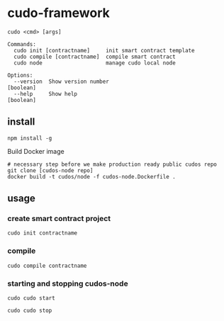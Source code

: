 # cudo-framework

```
cudo <cmd> [args]

Commands:
  cudo init [contractname]     init smart contract template
  cudo compile [contractname]  compile smart contract
  cudo node                    manage cudo local node

Options:
  --version  Show version number                                       [boolean]
  --help     Show help                                                 [boolean]
```

## install
```
npm install -g
```
Build Docker image
```
# necessary step before we make production ready public cudos repo
git clone [cudos-node repo]
docker build -t cudos/node -f cudos-node.Dockerfile .
```

## usage
### create smart contract project
```
cudo init contractname
```

### compile
```
cudo compile contractname
```

### starting and stopping cudos-node
```
cudo cudo start
```
```
cudo cudo stop
```
